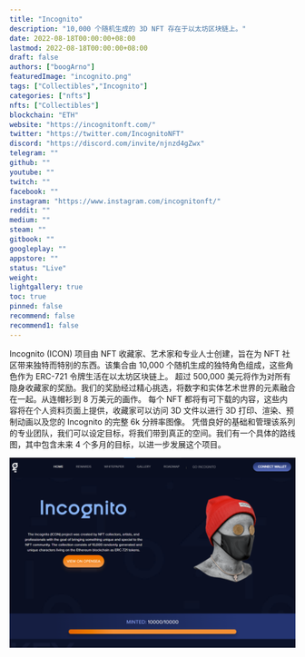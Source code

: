 ```yaml
---
title: "Incognito"
description: "10,000 个随机生成的 3D NFT 存在于以太坊区块链上。"
date: 2022-08-18T00:00:00+08:00
lastmod: 2022-08-18T00:00:00+08:00
draft: false
authors: ["boogArno"]
featuredImage: "incognito.png"
tags: ["Collectibles","Incognito"]
categories: ["nfts"]
nfts: ["Collectibles"]
blockchain: "ETH"
website: "https://incognitonft.com/"
twitter: "https://twitter.com/IncognitoNFT"
discord: "https://discord.com/invite/njnzd4gZwx"
telegram: ""
github: ""
youtube: ""
twitch: ""
facebook: ""
instagram: "https://www.instagram.com/incognitonft/"
reddit: ""
medium: ""
steam: ""
gitbook: ""
googleplay: ""
appstore: ""
status: "Live"
weight: 
lightgallery: true
toc: true
pinned: false
recommend: false
recommend1: false
---
```

Incognito (ICON) 项目由 NFT 收藏家、艺术家和专业人士创建，旨在为 NFT 社区带来独特而特别的东西。该集合由 10,000 个随机生成的独特角色组成，这些角色作为 ERC-721 令牌生活在以太坊区块链上。
超过 500,000 美元将作为对所有隐身收藏家的奖励。我们的奖励经过精心挑选，将数字和实体艺术世界的元素融合在一起。从连帽衫到 8 万美元的画作。
每个 NFT 都将有可下载的内容，这些内容将在个人资料页面上提供，收藏家可以访问 3D 文件以进行 3D 打印、渲染、预制动画以及您的 Incognito 的完整 6k 分辨率图像。
凭借良好的基础和管理该系列的专业团队，我们可以设定目标，将我们带到真正的空间。我们有一个具体的路线图，其中包含未来 4 个多月的目标，以进一步发展这个项目。

![incognito-dapp-collectibles-ethereum-image1_d0570bade87dc6a26f13032ac7e4582c](incognito-dapp-collectibles-ethereum-image1_d0570bade87dc6a26f13032ac7e4582c.png)
